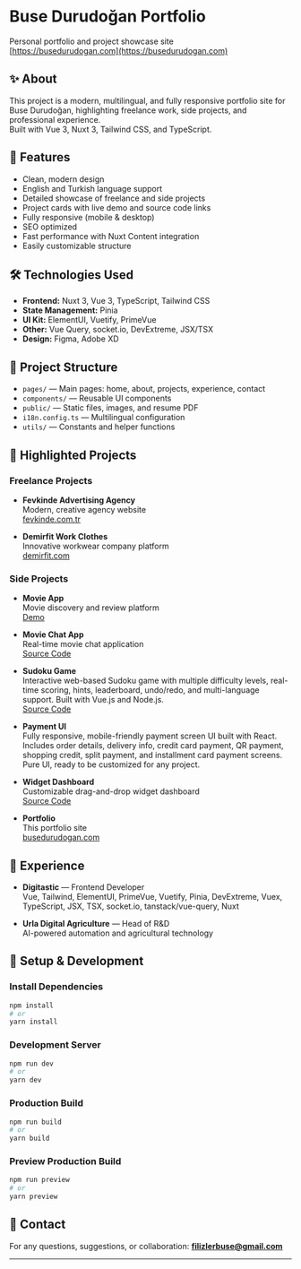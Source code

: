# Buse Durudoğan Portfolio

Personal portfolio and project showcase site  
[https://busedurudogan.com](https://busedurudogan.com)

## ✨ About

This project is a modern, multilingual, and fully responsive portfolio site for Buse Durudoğan, highlighting freelance work, side projects, and professional experience.  
Built with Vue 3, Nuxt 3, Tailwind CSS, and TypeScript.

## 🚀 Features

- Clean, modern design
- English and Turkish language support
- Detailed showcase of freelance and side projects
- Project cards with live demo and source code links
- Fully responsive (mobile & desktop)
- SEO optimized
- Fast performance with Nuxt Content integration
- Easily customizable structure

## 🛠️ Technologies Used

- **Frontend:** Nuxt 3, Vue 3, TypeScript, Tailwind CSS
- **State Management:** Pinia
- **UI Kit:** ElementUI, Vuetify, PrimeVue
- **Other:** Vue Query, socket.io, DevExtreme, JSX/TSX
- **Design:** Figma, Adobe XD

## 📂 Project Structure

- `pages/` — Main pages: home, about, projects, experience, contact
- `components/` — Reusable UI components
- `public/` — Static files, images, and resume PDF
- `i18n.config.ts` — Multilingual configuration
- `utils/` — Constants and helper functions

## 🌟 Highlighted Projects

### Freelance Projects

- **Fevkinde Advertising Agency**  
  Modern, creative agency website  
  [fevkinde.com.tr](https://fevkinde.com.tr)

- **Demirfit Work Clothes**  
  Innovative workwear company platform  
  [demirfit.com](https://demirfit.com)

### Side Projects

- **Movie App**  
  Movie discovery and review platform  
  [Demo](https://moviebusapp.netlify.app/)

- **Movie Chat App**  
  Real-time movie chat application  
  [Source Code](https://github.com/busefilizler/movie-chat-app)

- **Sudoku Game**  
  Interactive web-based Sudoku game with multiple difficulty levels, real-time scoring, hints, leaderboard, undo/redo, and multi-language support. Built with Vue.js and Node.js.  
  [Source Code](https://github.com/busefilizler/sudoku-game)

- **Payment UI**  
  Fully responsive, mobile-friendly payment screen UI built with React. Includes order details, delivery info, credit card payment, QR payment, shopping credit, split payment, and installment card payment screens. Pure UI, ready to be customized for any project.

- **Widget Dashboard**  
  Customizable drag-and-drop widget dashboard  
  [Source Code](https://github.com/busefilizler/widgetDashboardForVue)

- **Portfolio**  
  This portfolio site  
  [busedurudogan.com](https://busedurudogan.com)

## 💼 Experience

- **Digitastic** — Frontend Developer  
  Vue, Tailwind, ElementUI, PrimeVue, Vuetify, Pinia, DevExtreme, Vuex, TypeScript, JSX, TSX, socket.io, tanstack/vue-query, Nuxt

- **Urla Digital Agriculture** — Head of R&D  
  AI-powered automation and agricultural technology

## 📄 Setup & Development

### Install Dependencies

```bash
npm install
# or
yarn install
```

### Development Server

```bash
npm run dev
# or
yarn dev
```

### Production Build

```bash
npm run build
# or
yarn build
```

### Preview Production Build

```bash
npm run preview
# or
yarn preview
```

## 📧 Contact

For any questions, suggestions, or collaboration:
**filizlerbuse@gmail.com**

---
